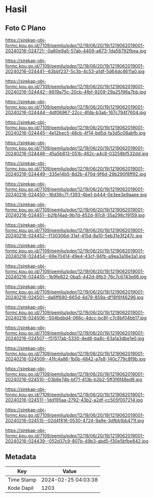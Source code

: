# Hasil

## Foto C Plano

https://sirekap-obj-formc.kpu.go.id/7109/pemilu/pdpr/12/19/06/20/19/1219062019001-20240216-024721--0a80e9a5-57ab-4409-a673-1da58792fbea.jpg

https://sirekap-obj-formc.kpu.go.id/7109/pemilu/pdpr/12/19/06/20/19/1219062019001-20240216-024441--63bbf237-5c3b-4c53-a1df-5d64dc4611a0.jpg

https://sirekap-obj-formc.kpu.go.id/7109/pemilu/pdpr/12/19/06/20/19/1219062019001-20240216-024442--8819a75c-20cb-4fbf-9209-29a25196a7bb.jpg

https://sirekap-obj-formc.kpu.go.id/7109/pemilu/pdpr/12/19/06/20/19/1219062019001-20240216-024444--4df06967-22cc-4fda-b3ab-167c794f7604.jpg

https://sirekap-obj-formc.kpu.go.id/7109/pemilu/pdpr/12/19/06/20/19/1219062019001-20240216-024445--4e12bec5-48cb-4f14-bd5d-fa3d5c08abfb.jpg

https://sirekap-obj-formc.kpu.go.id/7109/pemilu/pdpr/12/19/06/20/19/1219062019001-20240216-024446--45a5b813-051b-462c-a4c8-03258bf532dd.jpg

https://sirekap-obj-formc.kpu.go.id/7109/pemilu/pdpr/12/19/06/20/19/1219062019001-20240216-024449--335e14b5-8d2b-470d-9f6d-29b290f8ff92.jpg

https://sirekap-obj-formc.kpu.go.id/7109/pemilu/pdpr/12/19/06/20/19/1219062019001-20240216-024450--16d36c71-f393-4be1-b444-0e3ee3e9aaee.jpg

https://sirekap-obj-formc.kpu.go.id/7109/pemilu/pdpr/12/19/06/20/19/1219062019001-20240216-024451--b2fb14ad-9b7d-452d-97c8-35a298c19159.jpg

https://sirekap-obj-formc.kpu.go.id/7109/pemilu/pdpr/12/19/06/20/19/1219062019001-20240216-024452--f130306d-31af-415d-8a10-5eb31e3f247c.jpg

https://sirekap-obj-formc.kpu.go.id/7109/pemilu/pdpr/12/19/06/20/19/1219062019001-20240216-024454--69e70414-49e4-43cf-94fb-a9ea3a16e3a1.jpg

https://sirekap-obj-formc.kpu.go.id/7109/pemilu/pdpr/12/19/06/20/19/1219062019001-20240216-024455--1b9fe822-0ba5-442d-8fb3-76c7c6743e66.jpg

https://sirekap-obj-formc.kpu.go.id/7109/pemilu/pdpr/12/19/06/20/19/1219062019001-20240216-024501--da6ff680-665d-4d78-859a-df16f6f46296.jpg

https://sirekap-obj-formc.kpu.go.id/7109/pemilu/pdpr/12/19/06/20/19/1219062019001-20240216-024506--504bdbd4-066c-4dcc-bc8f-c7c8bf04bb17.jpg

https://sirekap-obj-formc.kpu.go.id/7109/pemilu/pdpr/12/19/06/20/19/1219062019001-20240216-024507--f51517ab-5330-4ed6-ba8c-63a1a3dbe1e0.jpg

https://sirekap-obj-formc.kpu.go.id/7109/pemilu/pdpr/12/19/06/20/19/1219062019001-20240216-024509--41fc4a86-1b0b-4842-a7e8-140c779c8f9b.jpg

https://sirekap-obj-formc.kpu.go.id/7109/pemilu/pdpr/12/19/06/20/19/1219062019001-20240216-024510--03b8e74b-bf71-413b-b2b2-5ff3f6f48ed9.jpg

https://sirekap-obj-formc.kpu.go.id/7109/pemilu/pdpr/12/19/06/20/19/1219062019001-20240216-024511--1dd195aa-2792-43b2-a2df-cc505f007214.jpg

https://sirekap-obj-formc.kpu.go.id/7109/pemilu/pdpr/12/19/06/20/19/1219062019001-20240216-024515--02d4f816-0530-4724-9a9e-3dfbb1bb471f.jpg

https://sirekap-obj-formc.kpu.go.id/7109/pemilu/pdpr/12/19/06/20/19/1219062019001-20240216-024439--052d37c9-807b-49b3-abd5-f30e5bfbe842.jpg


## Metadata

| Key        | Value               |
| ---------- | ------------------- |
| Time Stamp | 2024-02-25 04:03:38 |
| Kode Dapil | 1203                |



